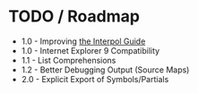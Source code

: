 # TODO / Roadmap

* 1.0 - Improving [the Interpol Guide](http://interpoljs.io/guide)
* 1.0 - Internet Explorer 9 Compatibility
* 1.1 - List Comprehensions
* 1.2 - Better Debugging Output (Source Maps)
* 2.0 - Explicit Export of Symbols/Partials
